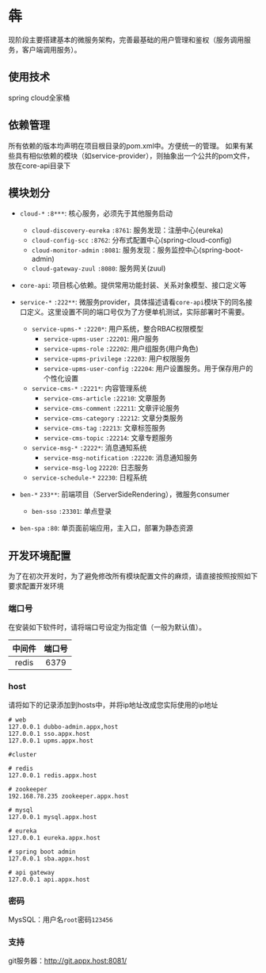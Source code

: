 # 犇

现阶段主要搭建基本的微服务架构，完善最基础的用户管理和鉴权（服务调用服务，客户端调用服务）。


## 使用技术
spring cloud全家桶


## 依赖管理
所有依赖的版本均声明在项目根目录的pom.xml中。方便统一的管理。
如果有某些具有相似依赖的模块（如service-provider），则抽象出一个公共的pom文件，放在core-api目录下

## 模块划分

- `cloud-*` `:8***`: 核心服务，必须先于其他服务启动
    - `cloud-discovery-eureka` `:8761`: 服务发现：注册中心(eureka)
    - `cloud-config-scc` `:8762`: 分布式配置中心(spring-cloud-config)
    - `cloud-monitor-admin` `:8081`: 服务发现：服务监控中心(spring-boot-admin)
    - `cloud-gateway-zuul` `:8080`: 服务网关(zuul)
- `core-api`: 项目核心依赖。提供常用功能封装、关系对象模型、接口定义等  
- `service-*` `:222**`: 微服务provider，具体描述请看`core-api`模块下的同名接口定义。这里设置不同的端口号仅为了方便单机测试，实际部署时不需要。
    - `service-upms-*` `:2220*`: 用户系统，整合RBAC权限模型
        - `service-upms-user` `:22201`: 用户服务
        - `service-upms-role` `:22202`: 用户组服务(用户角色)
        - `service-upms-privilege` `:22203`: 用户权限服务
        - `service-upms-user-config` `:22204`: 用户设置服务。用于保存用户的个性化设置
    - `service-cms-*` `:2221*`: 内容管理系统
        - `service-cms-article` `:22210`: 文章服务
        - `service-cms-comment` `:22211`: 文章评论服务
        - `service-cms-category` `:22212`: 文章分类服务
        - `service-cms-tag` `:22213`: 文章标签服务
        - `service-cms-topic` `:22214`: 文章专题服务
    - `service-msg-*` `:2222*`: 消息通知系统
        - `service-msg-notification` `:22220`: 消息通知服务
        - `service-msg-log` `22220`: 日志服务
    - `service-schedule-*` `22230`: 日程系统
    
- `ben-*` `233**`: 前端项目（ServerSideRendering），微服务consumer
    - `ben-sso` `:23301`: 单点登录
- `ben-spa` `:80`: 单页面前端应用，主入口，部署为静态资源

## 开发环境配置
为了在初次开发时，为了避免修改所有模块配置文件的麻烦，请直接按照按照如下要求配置开发环境
### 端口号
在安装如下软件时，请将端口号设定为指定值（一般为默认值）。  

|中间件|端口号|
|:---:|:---:|
|redis|6379|


### host
请将如下的记录添加到hosts中，并将ip地址改成您实际使用的ip地址
```hosts
# web
127.0.0.1 dubbo-admin.appx,host
127.0.0.1 sso.appx.host
127.0.0.1 upms.appx.host

#cluster

# redis
127.0.0.1 redis.appx.host

# zookeeper
192.168.78.235 zookeeper.appx.host

# mysql 
127.0.0.1 mysql.appx.host

# eureka 
127.0.0.1 eureka.appx.host

# spring boot admin
127.0.0.1 sba.appx.host

# api gateway
127.0.0.1 api.appx.host
```


### 密码
MysSQL：用户名`root`密码`123456`

### 支持
git服务器：http://git.appx.host:8081/